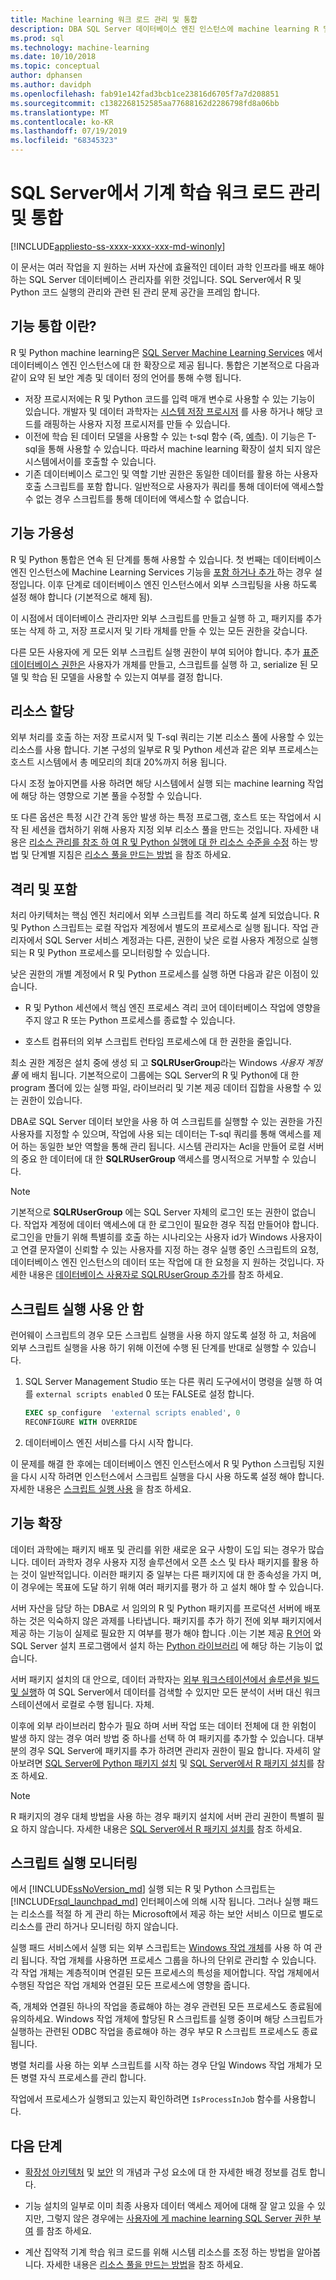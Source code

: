```yaml
---
title: Machine learning 워크 로드 관리 및 통합
description: DBA SQL Server 데이터베이스 엔진 인스턴스에 machine learning R 및 Python 하위 시스템을 배포 하기 위한 관리 작업을 검토 합니다.
ms.prod: sql
ms.technology: machine-learning
ms.date: 10/10/2018
ms.topic: conceptual
author: dphansen
ms.author: davidph
ms.openlocfilehash: fab91e142fad3bcb1ce23816d6705f7a7d208851
ms.sourcegitcommit: c1382268152585aa77688162d2286798fd8a06bb
ms.translationtype: MT
ms.contentlocale: ko-KR
ms.lasthandoff: 07/19/2019
ms.locfileid: "68345323"
---
```

# <a name="manage-and-integrate-machine-learning-workloads-on-sql-server"></a>SQL Server에서 기계 학습 워크 로드 관리 및 통합
[!INCLUDE[appliesto-ss-xxxx-xxxx-xxx-md-winonly](../../includes/appliesto-ss-xxxx-xxxx-xxx-md-winonly.md)]

이 문서는 여러 작업을 지 원하는 서버 자산에 효율적인 데이터 과학 인프라를 배포 해야 하는 SQL Server 데이터베이스 관리자를 위한 것입니다. SQL Server에서 R 및 Python 코드 실행의 관리와 관련 된 관리 문제 공간을 프레임 합니다. 

## <a name="what-is-feature-integration"></a>기능 통합 이란?

R 및 Python machine learning은 [SQL Server Machine Learning Services](../what-is-sql-server-machine-learning.md) 에서 데이터베이스 엔진 인스턴스에 대 한 확장으로 제공 됩니다. 통합은 기본적으로 다음과 같이 요약 된 보안 계층 및 데이터 정의 언어를 통해 수행 됩니다.

+ 저장 프로시저에는 R 및 Python 코드를 입력 매개 변수로 사용할 수 있는 기능이 있습니다. 개발자 및 데이터 과학자는 [시스템 저장 프로시저](https://docs.microsoft.com/sql/relational-databases/system-stored-procedures/sp-execute-external-script-transact-sql?view=sql-server-2017) 를 사용 하거나 해당 코드를 래핑하는 사용자 지정 프로시저를 만들 수 있습니다.
+ 이전에 학습 된 데이터 모델을 사용할 수 있는 t-sql 함수 (즉, [예측](https://docs.microsoft.com/sql/t-sql/queries/predict-transact-sql)). 이 기능은 T-sql을 통해 사용할 수 있습니다. 따라서 machine learning 확장이 설치 되지 않은 시스템에서이를 호출할 수 있습니다.
+ 기존 데이터베이스 로그인 및 역할 기반 권한은 동일한 데이터를 활용 하는 사용자 호출 스크립트를 포함 합니다. 일반적으로 사용자가 쿼리를 통해 데이터에 액세스할 수 없는 경우 스크립트를 통해 데이터에 액세스할 수 없습니다.

## <a name="feature-availability"></a>기능 가용성

R 및 Python 통합은 연속 된 단계를 통해 사용할 수 있습니다. 첫 번째는 데이터베이스 엔진 인스턴스에 Machine Learning Services 기능을 [포함 하거나 추가  ](../install/sql-machine-learning-services-windows-install.md) 하는 경우 설정입니다. 이후 단계로 데이터베이스 엔진 인스턴스에서 외부 스크립팅을 사용 하도록 설정 해야 합니다 (기본적으로 해제 됨).

이 시점에서 데이터베이스 관리자만 외부 스크립트를 만들고 실행 하 고, 패키지를 추가 또는 삭제 하 고, 저장 프로시저 및 기타 개체를 만들 수 있는 모든 권한을 갖습니다.

다른 모든 사용자에 게 모든 외부 스크립트 실행 권한이 부여 되어야 합니다. 추가 [표준 데이터베이스 권한은](../security/user-permission.md) 사용자가 개체를 만들고, 스크립트를 실행 하 고, serialize 된 모델 및 학습 된 모델을 사용할 수 있는지 여부를 결정 합니다. 

## <a name="resource-allocation"></a>리소스 할당

외부 처리를 호출 하는 저장 프로시저 및 T-sql 쿼리는 기본 리소스 풀에 사용할 수 있는 리소스를 사용 합니다. 기본 구성의 일부로 R 및 Python 세션과 같은 외부 프로세스는 호스트 시스템에서 총 메모리의 최대 20%까지 허용 됩니다. 

다시 조정 높아지면를 사용 하려면 해당 시스템에서 실행 되는 machine learning 작업에 해당 하는 영향으로 기본 풀을 수정할 수 있습니다.

또 다른 옵션은 특정 시간 간격 동안 발생 하는 특정 프로그램, 호스트 또는 작업에서 시작 된 세션을 캡처하기 위해 사용자 지정 외부 리소스 풀을 만드는 것입니다. 자세한 내용은 [리소스 관리를 참조 하 여 R 및 Python 실행에 대 한 리소스 수준을 수정](../administration/resource-governance.md) 하는 방법 및 단계별 지침은 [리소스 풀을 만드는 방법](../administration/how-to-create-a-resource-pool.md) 을 참조 하세요.

## <a name="isolation-and-containment"></a>격리 및 포함

처리 아키텍처는 핵심 엔진 처리에서 외부 스크립트를 격리 하도록 설계 되었습니다. R 및 Python 스크립트는 로컬 작업자 계정에서 별도의 프로세스로 실행 됩니다. 작업 관리자에서 SQL Server 서비스 계정과는 다른, 권한이 낮은 로컬 사용자 계정으로 실행 되는 R 및 Python 프로세스를 모니터링할 수 있습니다. 

낮은 권한의 개별 계정에서 R 및 Python 프로세스를 실행 하면 다음과 같은 이점이 있습니다.

+ R 및 Python 세션에서 핵심 엔진 프로세스 격리 코어 데이터베이스 작업에 영향을 주지 않고 R 또는 Python 프로세스를 종료할 수 있습니다. 

+ 호스트 컴퓨터의 외부 스크립트 런타임 프로세스에 대 한 권한을 줄입니다.

최소 권한 계정은 설치 중에 생성 되 고 **SQLRUserGroup**라는 Windows *사용자 계정 풀* 에 배치 됩니다. 기본적으로이 그룹에는 SQL Server의 R 및 Python에 대 한 program 폴더에 있는 실행 파일, 라이브러리 및 기본 제공 데이터 집합을 사용할 수 있는 권한이 있습니다. 

DBA로 SQL Server 데이터 보안을 사용 하 여 스크립트를 실행할 수 있는 권한을 가진 사용자를 지정할 수 있으며, 작업에 사용 되는 데이터는 T-sql 쿼리를 통해 액세스를 제어 하는 동일한 보안 역할을 통해 관리 됩니다. 시스템 관리자는 Acl을 만들어 로컬 서버의 중요 한 데이터에 대 한 **SQLRUserGroup** 액세스를 명시적으로 거부할 수 있습니다.

>[!NOTE]
> 기본적으로 **SQLRUserGroup** 에는 SQL Server 자체의 로그인 또는 권한이 없습니다. 작업자 계정에 데이터 액세스에 대 한 로그인이 필요한 경우 직접 만들어야 합니다. 로그인을 만들기 위해 특별히를 호출 하는 시나리오는 사용자 id가 Windows 사용자이 고 연결 문자열이 신뢰할 수 있는 사용자를 지정 하는 경우 실행 중인 스크립트의 요청, 데이터베이스 엔진 인스턴스의 데이터 또는 작업에 대 한 요청을 지 원하는 것입니다. 자세한 내용은 [데이터베이스 사용자로 SQLRUserGroup 추가](../../advanced-analytics/security/create-a-login-for-sqlrusergroup.md)를 참조 하세요.

## <a name="disable-script-execution"></a>스크립트 실행 사용 안 함

런어웨이 스크립트의 경우 모든 스크립트 실행을 사용 하지 않도록 설정 하 고, 처음에 외부 스크립트 실행을 사용 하기 위해 이전에 수행 된 단계를 반대로 실행할 수 있습니다.

1. SQL Server Management Studio 또는 다른 쿼리 도구에서이 명령을 실행 하 여를 `external scripts enabled` 0 또는 FALSE로 설정 합니다.

    ```sql
    EXEC sp_configure  'external scripts enabled', 0
    RECONFIGURE WITH OVERRIDE
    ```
2. 데이터베이스 엔진 서비스를 다시 시작 합니다.

이 문제를 해결 한 후에는 데이터베이스 엔진 인스턴스에서 R 및 Python 스크립팅 지원을 다시 시작 하려면 인스턴스에서 스크립트 실행을 다시 사용 하도록 설정 해야 합니다. 자세한 내용은 [스크립트 실행 사용](../install/sql-machine-learning-services-windows-install.md#enable-script-execution) 을 참조 하세요.

## <a name="extend-functionality"></a>기능 확장

데이터 과학에는 패키지 배포 및 관리를 위한 새로운 요구 사항이 도입 되는 경우가 많습니다. 데이터 과학자 경우 사용자 지정 솔루션에서 오픈 소스 및 타사 패키지를 활용 하는 것이 일반적입니다. 이러한 패키지 중 일부는 다른 패키지에 대 한 종속성을 가지 며,이 경우에는 목표에 도달 하기 위해 여러 패키지를 평가 하 고 설치 해야 할 수 있습니다.

서버 자산을 담당 하는 DBA로 서 임의의 R 및 Python 패키지를 프로덕션 서버에 배포 하는 것은 익숙하지 않은 과제를 나타냅니다. 패키지를 추가 하기 전에 외부 패키지에서 제공 하는 기능이 실제로 필요한 지 여부를 평가 해야 합니다 .이는 기본 제공 [R 언어](r-libraries-and-data-types.md) 와 SQL Server 설치 프로그램에서 설치 하는 [Python 라이브러리](../python/python-libraries-and-data-types.md) 에 해당 하는 기능이 없습니다. 

서버 패키지 설치의 대 안으로, 데이터 과학자는 [외부 워크스테이션에서 솔루션을 빌드 및 실행](../r/set-up-a-data-science-client.md)하 여 SQL Server에서 데이터를 검색할 수 있지만 모든 분석이 서버 대신 워크스테이션에서 로컬로 수행 됩니다. 자체. 

이후에 외부 라이브러리 함수가 필요 하며 서버 작업 또는 데이터 전체에 대 한 위험이 발생 하지 않는 경우 여러 방법 중 하나를 선택 하 여 패키지를 추가할 수 있습니다. 대부분의 경우 SQL Server에 패키지를 추가 하려면 관리자 권한이 필요 합니다. 자세히 알아보려면 [SQL Server에 Python 패키지 설치](../python/install-additional-python-packages-on-sql-server.md) 및 [SQL Server에서 R 패키지 설치](install-additional-r-packages-on-sql-server.md)를 참조 하세요.

> [!NOTE]
> R 패키지의 경우 대체 방법을 사용 하는 경우 패키지 설치에 서버 관리 권한이 특별히 필요 하지 않습니다. 자세한 내용은 [SQL Server에서 R 패키지 설치를](install-additional-r-packages-on-sql-server.md) 참조 하세요.

## <a name="monitoring-script-execution"></a>스크립트 실행 모니터링

에서 [!INCLUDE[ssNoVersion_md](../../includes/ssnoversion-md.md)] 실행 되는 R 및 Python 스크립트는 [!INCLUDE[rsql_launchpad_md](../../includes/rsql-launchpad-md.md)] 인터페이스에 의해 시작 됩니다. 그러나 실행 패드는 리소스를 적절 하 게 관리 하는 Microsoft에서 제공 하는 보안 서비스 이므로 별도로 리소스를 관리 하거나 모니터링 하지 않습니다.

실행 패드 서비스에서 실행 되는 외부 스크립트는 [Windows 작업 개체](/windows/desktop/ProcThread/job-objects)를 사용 하 여 관리 됩니다. 작업 개체를 사용하면 프로세스 그룹을 하나의 단위로 관리할 수 있습니다. 각 작업 개체는 계층적이며 연결된 모든 프로세스의 특성을 제어합니다. 작업 개체에서 수행된 작업은 작업 개체와 연결된 모든 프로세스에 영향을 줍니다.

즉, 개체와 연결된 하나의 작업을 종료해야 하는 경우 관련된 모든 프로세스도 종료됨에 유의하세요. Windows 작업 개체에 할당된 R 스크립트를 실행 중이며 해당 스크립트가 실행하는 관련된 ODBC 작업을 종료해야 하는 경우 부모 R 스크립트 프로세스도 종료됩니다.

병렬 처리를 사용 하는 외부 스크립트를 시작 하는 경우 단일 Windows 작업 개체가 모든 병렬 자식 프로세스를 관리 합니다.

작업에서 프로세스가 실행되고 있는지 확인하려면 `IsProcessInJob` 함수를 사용합니다.

## <a name="next-steps"></a>다음 단계

+ [확장성 아키텍처](../concepts/extensibility-framework.md) 및 [보안](../concepts/security.md) 의 개념과 구성 요소에 대 한 자세한 배경 정보를 검토 합니다.

+ 기능 설치의 일부로 이미 최종 사용자 데이터 액세스 제어에 대해 잘 알고 있을 수 있지만, 그렇지 않은 경우에는 [사용자에 게 machine learning SQL Server 권한 부여](../security/user-permission.md) 를 참조 하세요. 

+ 계산 집약적 기계 학습 워크 로드를 위해 시스템 리소스를 조정 하는 방법을 알아봅니다. 자세한 내용은 [리소스 풀을 만드는 방법](../administration/how-to-create-a-resource-pool.md)을 참조 하세요.

